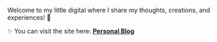 Welcome to my little digital where I share my thoughts, creations, and experiences! 🌸

✨ You can visit the site here: [**Personal Blog**](https://mumnabe.github.io/PersonalBlog/)
